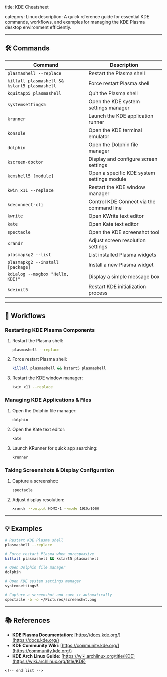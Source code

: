 title: KDE Cheatsheet

category: Linux
description: A quick reference guide for essential KDE commands, workflows, and examples for managing the KDE Plasma desktop environment efficiently.

---

## 🛠️ Commands

| Command                                        | Description                                |
| ---------------------------------------------- | ------------------------------------------ |
| `plasmashell --replace`                      | Restart the Plasma shell                   |
| `killall plasmashell && kstart5 plasmashell` | Force restart Plasma shell                 |
| `kquitapp5 plasmashell`                      | Quit the Plasma shell                      |
| `systemsettings5`                            | Open the KDE system settings manager       |
| `krunner`                                    | Launch the KDE application runner          |
| `konsole`                                    | Open the KDE terminal emulator             |
| `dolphin`                                    | Open the Dolphin file manager              |
| `kscreen-doctor`                             | Display and configure screen settings      |
| `kcmshell5 [module]`                         | Open a specific KDE system settings module |
| `kwin_x11 --replace`                         | Restart the KDE window manager             |
| `kdeconnect-cli`                             | Control KDE Connect via the command line   |
| `kwrite`                                     | Open KWrite text editor                    |
| `kate`                                       | Open Kate text editor                      |
| `spectacle`                                  | Open the KDE screenshot tool               |
| `xrandr`                                     | Adjust screen resolution settings          |
| `plasmapkg2 --list`                          | List installed Plasma widgets              |
| `plasmapkg2 --install [package]`             | Install a new Plasma widget                |
| `kdialog --msgbox "Hello, KDE!"`             | Display a simple message box               |
| `kdeinit5`                                   | Restart KDE initialization process         |

---

## 🔄 Workflows

### **Restarting KDE Plasma Components**

1. Restart the Plasma shell:
   ```bash
   plasmashell --replace
   ```
2. Force restart Plasma shell:
   ```bash
   killall plasmashell && kstart5 plasmashell
   ```
3. Restart the KDE window manager:
   ```bash
   kwin_x11 --replace
   ```

### **Managing KDE Applications & Files**

1. Open the Dolphin file manager:
   ```bash
   dolphin
   ```
2. Open the Kate text editor:
   ```bash
   kate
   ```
3. Launch KRunner for quick app searching:
   ```bash
   krunner
   ```

### **Taking Screenshots & Display Configuration**

1. Capture a screenshot:
   ```bash
   spectacle
   ```
2. Adjust display resolution:
   ```bash
   xrandr --output HDMI-1 --mode 1920x1080
   ```

---

## 💡 Examples

```bash
# Restart KDE Plasma shell
plasmashell --replace

# Force restart Plasma when unresponsive
killall plasmashell && kstart5 plasmashell

# Open Dolphin file manager
dolphin

# Open KDE system settings manager
systemsettings5

# Capture a screenshot and save it automatically
spectacle -b -o ~/Pictures/screenshot.png
```

---

## 📚 References

- **KDE Plasma Documentation**: [https://docs.kde.org/](https://docs.kde.org/)
- **KDE Community Wiki**: [https://community.kde.org/](https://community.kde.org/)
- **KDE Arch Linux Guide**: [https://wiki.archlinux.org/title/KDE](https://wiki.archlinux.org/title/KDE)

```
<!-- end list -->
```
